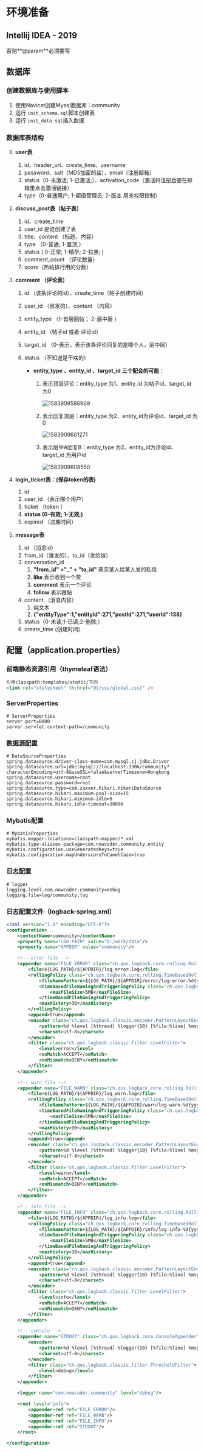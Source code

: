 # 环境准备

## Intellij IDEA - 2019

否则**@param**必须要写

## 数据库

### 创建数据库与使用脚本

1. 使用Navicat创建Mysql数据库：community
2. 运行 `init_schema.sql`脚本创建表
3. 运行 `init_data.sql`插入数据

### 数据库表结构

1. **user表**

   1. id、header_url、create_time、username
   2. password、salt（MD5加密的盐）、email（注册邮箱）
   3. status（0-未激活; 1-已激活;）、activation_code（激活码注册后要在邮箱里点击激活链接）
   4. type（0-普通用户; 1-超级管理员; 2-版主   用来权限控制）

2. **discuss_post表（帖子表）**

   1. id、create_time 
   2. user_id   是谁创建了表
   3. title、content  （标题、内容）
   4. type   （0-普通; 1-置顶;）
   5. status ( 0-正常; 1-精华; 2-拉黑; )
   6. comment_count  （评论数量）
   7. score（热帖排行用的分数）

3. **comment  （评论表）**

   1. id （该条评论的id）、create_time（帖子创建时间）

   2. user_id （谁发的）、content （内容）

   3. entity_type （1-首层回帖； 2-层中层 ）

   4. entity_id （帖子id   或者  评论id）

   5. target_id  （0-表示，表示该条评论回复的是哪个人，层中层）

   6. status （不知道是干啥的）

      - **entity_type 、entity_id 、target_id  三个配合的可能**：

        1. 表示顶层评论：entity_type 为1、entity_id 为帖子id、target_id 为0 

           ![1583909586969](images/1583909586969.png)

        2. 表示回复顶层：entity_type 为2、entity_id为评论id、target_id 为0

           ![1583909601271](images/1583909601271.png)

        3. 表示层中A回复B：entity_type 为2、entity_id为评论id、target_id 为用户id

           ![1583909608550](images/1583909608550.png)

           

4. **login_ticket表：(保存token的表)**

   1. id    
   2. user_id  （表示哪个用户）
   3. ticket （token ）
   4. **status (0-有效; 1-无效;)**
   5. expired （过期时间）

5. **message表**

   1. id （消息id）
   2. from_id（谁发的）、to_id（发给谁）
   3. conversation_id 
      1. **"from_id" +"_" + "to_id"**   表示某人给某人发的私信
      2. **like** 表示收到一个赞
      3. **comment**  表示一个评论
      4. **follow**  表示跟帖
   4. content （消息内容）
      1. 纯文本
      2. **{"entityType":1,"entityId":271,"postId":271,"userId":138}**
   5. status（0-未读;1-已读;2-删除;）
   6. create_time (创建时间)

## 配置（application.properties）

### 前端静态资源引用（thymeleaf语法）

```html
引用classpath:templates/static/下的
<link rel="stylesheet" th:href="@{/css/global.css}" />
```

### ServerProperties

```properties
# ServerProperties
server.port=8080
server.servlet.context-path=/community
```

### 数据源配置

```properties
# DataSourceProperties
spring.datasource.driver-class-name=com.mysql.cj.jdbc.Driver
spring.datasource.url=jdbc:mysql://localhost:3306/community?characterEncoding=utf-8&useSSL=false&serverTimezone=Hongkong
spring.datasource.username=root
spring.datasource.password=root
spring.datasource.type=com.zaxxer.hikari.HikariDataSource
spring.datasource.hikari.maximum-pool-size=15
spring.datasource.hikari.minimum-idle=5
spring.datasource.hikari.idle-timeout=30000
```

### Mybatis配置

```properties
# MybatisProperties
mybatis.mapper-locations=classpath:mapper/*.xml
mybatis.type-aliases-package=com.nowcoder.community.entity
mybatis.configuration.useGeneratedKeys=true
mybatis.configuration.mapUnderscoreToCamelCase=true
```

### 日志配置

```properties
# logger
logging.level.com.nowcoder.community=debug
logging.file=log/community.log
```

### 日志配置文件（logback-spring.xml）

```xml
<?xml version="1.0" encoding="UTF-8"?>
<configuration>
    <contextName>community</contextName>
    <property name="LOG_PATH" value="D:/work/data"/>
    <property name="APPDIR" value="community"/>

    <!-- error file -->
    <appender name="FILE_ERROR" class="ch.qos.logback.core.rolling.RollingFileAppender">
        <file>${LOG_PATH}/${APPDIR}/log_error.log</file>
        <rollingPolicy class="ch.qos.logback.core.rolling.TimeBasedRollingPolicy">
            <fileNamePattern>${LOG_PATH}/${APPDIR}/error/log-error-%d{yyyy-MM-dd}.%i.log</fileNamePattern>
            <timeBasedFileNamingAndTriggeringPolicy class="ch.qos.logback.core.rolling.SizeAndTimeBasedFNATP">
                <maxFileSize>5MB</maxFileSize>
            </timeBasedFileNamingAndTriggeringPolicy>
            <maxHistory>30</maxHistory>
        </rollingPolicy>
        <append>true</append>
        <encoder class="ch.qos.logback.classic.encoder.PatternLayoutEncoder">
            <pattern>%d %level [%thread] %logger{10} [%file:%line] %msg%n</pattern>
            <charset>utf-8</charset>
        </encoder>
        <filter class="ch.qos.logback.classic.filter.LevelFilter">
            <level>error</level>
            <onMatch>ACCEPT</onMatch>
            <onMismatch>DENY</onMismatch>
        </filter>
    </appender>

    <!-- warn file -->
    <appender name="FILE_WARN" class="ch.qos.logback.core.rolling.RollingFileAppender">
        <file>${LOG_PATH}/${APPDIR}/log_warn.log</file>
        <rollingPolicy class="ch.qos.logback.core.rolling.TimeBasedRollingPolicy">
            <fileNamePattern>${LOG_PATH}/${APPDIR}/warn/log-warn-%d{yyyy-MM-dd}.%i.log</fileNamePattern>
            <timeBasedFileNamingAndTriggeringPolicy class="ch.qos.logback.core.rolling.SizeAndTimeBasedFNATP">
                <maxFileSize>5MB</maxFileSize>
            </timeBasedFileNamingAndTriggeringPolicy>
            <maxHistory>30</maxHistory>
        </rollingPolicy>
        <append>true</append>
        <encoder class="ch.qos.logback.classic.encoder.PatternLayoutEncoder">
            <pattern>%d %level [%thread] %logger{10} [%file:%line] %msg%n</pattern>
            <charset>utf-8</charset>
        </encoder>
        <filter class="ch.qos.logback.classic.filter.LevelFilter">
            <level>warn</level>
            <onMatch>ACCEPT</onMatch>
            <onMismatch>DENY</onMismatch>
        </filter>
    </appender>

    <!-- info file -->
    <appender name="FILE_INFO" class="ch.qos.logback.core.rolling.RollingFileAppender">
        <file>${LOG_PATH}/${APPDIR}/log_info.log</file>
        <rollingPolicy class="ch.qos.logback.core.rolling.TimeBasedRollingPolicy">
            <fileNamePattern>${LOG_PATH}/${APPDIR}/info/log-info-%d{yyyy-MM-dd}.%i.log</fileNamePattern>
            <timeBasedFileNamingAndTriggeringPolicy class="ch.qos.logback.core.rolling.SizeAndTimeBasedFNATP">
                <maxFileSize>5MB</maxFileSize>
            </timeBasedFileNamingAndTriggeringPolicy>
            <maxHistory>30</maxHistory>
        </rollingPolicy>
        <append>true</append>
        <encoder class="ch.qos.logback.classic.encoder.PatternLayoutEncoder">
            <pattern>%d %level [%thread] %logger{10} [%file:%line] %msg%n</pattern>
            <charset>utf-8</charset>
        </encoder>
        <filter class="ch.qos.logback.classic.filter.LevelFilter">
            <level>info</level>
            <onMatch>ACCEPT</onMatch>
            <onMismatch>DENY</onMismatch>
        </filter>
    </appender>

    <!-- console -->
    <appender name="STDOUT" class="ch.qos.logback.core.ConsoleAppender">
        <encoder>
            <pattern>%d %level [%thread] %logger{10} [%file:%line] %msg%n</pattern>
            <charset>utf-8</charset>
        </encoder>
        <filter class="ch.qos.logback.classic.filter.ThresholdFilter">
            <level>debug</level>
        </filter>
    </appender>

    <logger name="com.nowcoder.community" level="debug"/>

    <root level="info">
        <appender-ref ref="FILE_ERROR"/>
        <appender-ref ref="FILE_WARN"/>
        <appender-ref ref="FILE_INFO"/>
        <appender-ref ref="STDOUT"/>
    </root>

</configuration>
```

